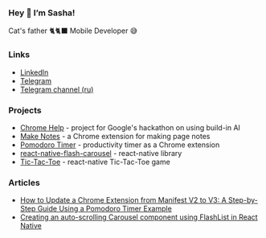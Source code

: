 ### Hey 👋 I’m Sasha!

Cat's father 🐈🐈‍⬛ Mobile Developer 😅

### Links
- [LinkedIn](https://www.linkedin.com/in/aleksandr-kovalchuk)
- [Telegram](https://t.me/alekskovalchuk)
- [Telegram channel (ru)](https://t.me/befrontender)

### Projects
- [Chrome Help](https://devpost.com/software/chrome-help) - project for Google's hackathon on using build-in AI
- [Make Notes](https://chromewebstore.google.com/detail/make-notes/cafffkmcpncmhfmbmkbimpojbjoadaoc) - a Chrome extension for making page notes
- [Pomodoro Timer](https://chromewebstore.google.com/detail/pomodoro-timer/pfbgmmjloigajfgnfmgmdbafaedpmlml) - productivity timer as a Chrome extension
- [react-native-flash-carousel](https://github.com/kopchikovich/react-native-flash-carousel) - react-native library
- [Tic-Tac-Toe](https://github.com/kopchikovich/tic-tac-toe/tree/master) - react-native Tic-Tac-Toe game

### Articles
- [How to Update a Chrome Extension from Manifest V2 to V3: A Step-by-Step Guide Using a Pomodoro Timer Example](https://dev.to/kopchikovich/how-to-update-a-chrome-extension-from-manifest-v2-to-v3-a-step-by-step-guide-using-a-pomodoro-timer-example-5ene)
- [Creating an auto-scrolling Сarousel component using FlashList in React Native](https://dev.to/kopchikovich/creating-an-auto-scrolling-sarousel-component-using-flashlist-in-react-native-1lbp)
